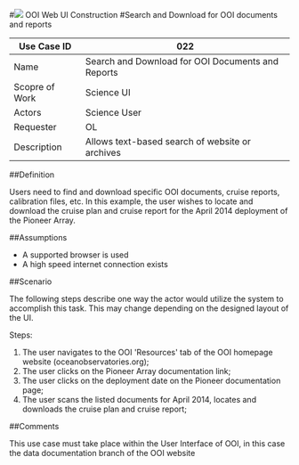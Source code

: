 #![](http://www.rpsgroup.com/images/2012-specific/RPSlogo.aspx) OOI Web UI Construction 
#Search and Download for OOI documents and reports

| Use Case ID | 022 |
| --- | --- |
| Name | Search and Download for OOI Documents and Reports |
| Scopre of Work | Science UI |
| Actors | Science User |
| Requester | OL |
| Description | Allows text-based search of website or archives |

##Definition

Users need to find and download specific OOI documents, cruise reports, calibration files, etc. In this example, the user wishes to locate and download the cruise plan and cruise report for the April 2014 deployment of the Pioneer Array.

##Assumptions

- A supported browser is used
- A high speed internet connection exists

##Scenario

The following steps describe one way the actor would utilize the system to accomplish this task.  This may change depending on the designed layout of the UI.  

Steps:

1. The user navigates to the OOI 'Resources' tab of the OOI homepage website (oceanobservatories.org); 
2. The user clicks on the Pioneer Array documentation link; 
3. The user clicks on the deployment date on the Pioneer documentation page; 
4. The user scans the listed documents for April 2014, locates and downloads the cruise plan and cruise report; 

##Comments

This use case must take place within the User Interface of OOI, in this case the data documentation branch of the OOI website
